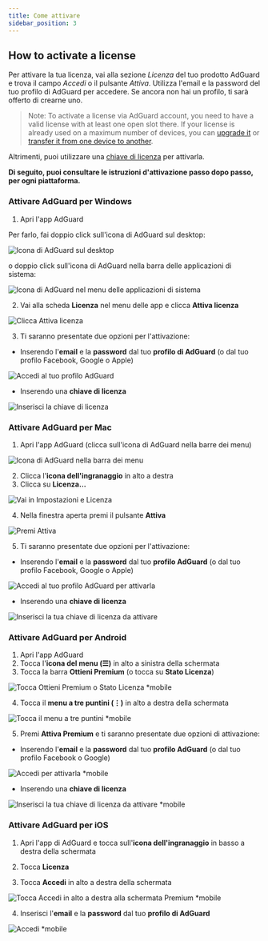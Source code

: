 ```yaml
---
title: Come attivare
sidebar_position: 3
---
```


## How to activate a license

Per attivare la tua licenza, vai alla sezione *Licenza* del tuo prodotto AdGuard e trova il campo *Accedi* o il pulsante *Attiva*. Utilizza l'email e la password del tuo profilo di AdGuard per accedere. Se ancora non hai un profilo, ti sarà offerto di crearne uno.

> Note: To activate a license via AdGuard account, you need to have a valid license with at least one open slot there. If your license is already used on a maximum number of devices, you can [upgrade it](../payment-options#upgrade) or [transfer it from one device to another](../transfer).

Altrimenti, puoi utilizzare una [chiave di licenza](../what-is#license-key) per attivarla.

**Di seguito, puoi consultare le istruzioni d'attivazione passo dopo passo, per ogni piattaforma.**

### Attivare AdGuard per Windows

1. Apri l'app AdGuard

Per farlo, fai doppio click sull'icona di AdGuard sul desktop:

![Icona di AdGuard sul desktop](https://cdn.adtidy.org/public/Adguard/kb/newscreenshots/En/General/windowsEn.png)

o doppio click sull'icona di AdGuard nella barra delle applicazioni di sistema:

![Icona di AdGuard nel menu delle applicazioni di sistema](https://cdn.adtidy.org/public/Adguard/kb/newscreenshots/En/General/windows2En.png)

2. Vai alla scheda **Licenza** nel menu delle app e clicca **Attiva licenza**

![Clicca Attiva licenza](https://cdn.adtidy.org/public/Adguard/kb/newscreenshots/En/General/windowslicense1en.png)

3. Ti saranno presentate due opzioni per l'attivazione:

- Inserendo l'**email** e la **password** dal tuo **profilo di AdGuard** (o dal tuo profilo Facebook, Google o Apple)

![Accedi al tuo profilo AdGuard](https://cdn.adtidy.org/public/Adguard/kb/newscreenshots/En/General/windowslicense2en.png)

- Inserendo una **chiave di licenza**

![Inserisci la chiave di licenza](https://cdn.adtidy.org/public/Adguard/kb/newscreenshots/En/General/windowslicense3en.png)

### Attivare AdGuard per Mac

1. Apri l'app AdGuard (clicca sull'icona di AdGuard nella barre dei menu)

![Icona di AdGuard nella barra dei menu](https://cdn.adtidy.org/public/Adguard/kb/newscreenshots/Ja/General/mac1.png)

2. Clicca l'**icona dell'ingranaggio** in alto a destra
3. Clicca su **Licenza...**

![Vai in Impostazioni e Licenza](https://cdn.adtidy.org/public/Adguard/kb/newscreenshots/En/General/macEn.png)

4. Nella finestra aperta premi il pulsante **Attiva**

![Premi Attiva](https://cdn.adtidy.org/public/Adguard/kb/newscreenshots/En/General/maclicenseen1.png)

5. Ti saranno presentate due opzioni per l'attivazione:
- Inserendo l'**email** e la **password** dal tuo **profilo AdGuard** (o dal tuo profilo Facebook, Google o Apple)

![Accedi al tuo profilo AdGuard per attivarla](https://cdn.adtidy.org/public/Adguard/kb/newscreenshots/En/General/maclicenseen2.png)

- Inserendo una **chiave di licenza**

![Inserisci la tua chiave di licenza da attivare](https://cdn.adtidy.org/public/Adguard/kb/newscreenshots/En/General/maclicenseen3.png)

### Attivare AdGuard per Android

1. Apri l'app AdGuard
2. Tocca l'**icona del menu (☰)** in alto a sinistra della schermata
3. Tocca la barra **Ottieni Premium** (o tocca su **Stato Licenza**)

![Tocca Ottieni Premium o Stato Licenza *mobile](https://cdn.adtidy.org/public/Adguard/kb/newscreenshots/En/General/androidlicense1en.png)

4. Tocca il **menu a tre puntini (⋮)** in alto a destra della schermata

![Tocca il menu a tre puntini *mobile](https://cdn.adtidy.org/public/Adguard/kb/newscreenshots/En/General/android2En.png)

5. Premi **Attiva Premium** e ti saranno presentate due opzioni di attivazione:

- Inserendo l'**email** e la **password** dal tuo **profilo AdGuard** (o dal tuo profilo Facebook o Google)

![Accedi per attivarla *mobile](https://cdn.adtidy.org/public/Adguard/kb/newscreenshots/En/General/androidlicense2en.png)

- Inserendo una **chiave di licenza**

![Inserisci la tua chiave di licenza da attivare *mobile](https://cdn.adtidy.org/public/Adguard/kb/newscreenshots/En/General/androidlicense3en.png)

### Attivare AdGuard per iOS

1. Apri l'app di AdGuard e tocca sull'**icona dell'ingranaggio** in basso a destra della schermata

2. Tocca **Licenza**

3. Tocca **Accedi** in alto a destra della schermata

![Tocca Accedi in alto a destra alla schermata Premium *mobile](https://cdn.adtidy.org/content/kb/ad_blocker/iOS/ioslicense1en.png)

4. Inserisci l'**email** e la **password** dal tuo **profilo di AdGuard**

![Accedi *mobile](https://cdn.adtidy.org/content/kb/ad_blocker/iOS/ioslicense2en.png)
